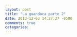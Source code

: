 ```yaml
---
layout: post
title: "La guandoca parte 2"
date: 2013-12-03 14:27:27 -0500
comments: true
categories: 
---
```

